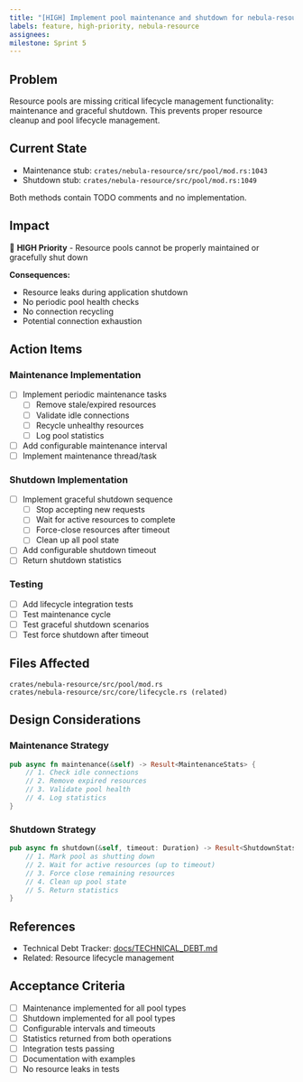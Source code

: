 ```yaml
---
title: "[HIGH] Implement pool maintenance and shutdown for nebula-resource"
labels: feature, high-priority, nebula-resource
assignees:
milestone: Sprint 5
---
```


## Problem

Resource pools are missing critical lifecycle management functionality: maintenance and graceful shutdown. This prevents proper resource cleanup and pool lifecycle management.

## Current State

- Maintenance stub: `crates/nebula-resource/src/pool/mod.rs:1043`
- Shutdown stub: `crates/nebula-resource/src/pool/mod.rs:1049`

Both methods contain TODO comments and no implementation.

## Impact

🔴 **HIGH Priority** - Resource pools cannot be properly maintained or gracefully shut down

**Consequences:**
- Resource leaks during application shutdown
- No periodic pool health checks
- No connection recycling
- Potential connection exhaustion

## Action Items

### Maintenance Implementation
- [ ] Implement periodic maintenance tasks
  - [ ] Remove stale/expired resources
  - [ ] Validate idle connections
  - [ ] Recycle unhealthy resources
  - [ ] Log pool statistics
- [ ] Add configurable maintenance interval
- [ ] Implement maintenance thread/task

### Shutdown Implementation
- [ ] Implement graceful shutdown sequence
  - [ ] Stop accepting new requests
  - [ ] Wait for active resources to complete
  - [ ] Force-close resources after timeout
  - [ ] Clean up all pool state
- [ ] Add configurable shutdown timeout
- [ ] Return shutdown statistics

### Testing
- [ ] Add lifecycle integration tests
- [ ] Test maintenance cycle
- [ ] Test graceful shutdown scenarios
- [ ] Test force shutdown after timeout

## Files Affected

```
crates/nebula-resource/src/pool/mod.rs
crates/nebula-resource/src/core/lifecycle.rs (related)
```

## Design Considerations

### Maintenance Strategy
```rust
pub async fn maintenance(&self) -> Result<MaintenanceStats> {
    // 1. Check idle connections
    // 2. Remove expired resources
    // 3. Validate pool health
    // 4. Log statistics
}
```

### Shutdown Strategy
```rust
pub async fn shutdown(&self, timeout: Duration) -> Result<ShutdownStats> {
    // 1. Mark pool as shutting down
    // 2. Wait for active resources (up to timeout)
    // 3. Force close remaining resources
    // 4. Clean up pool state
    // 5. Return statistics
}
```

## References

- Technical Debt Tracker: [docs/TECHNICAL_DEBT.md](../TECHNICAL_DEBT.md#3-nebula-resource-pool-management-implementation)
- Related: Resource lifecycle management

## Acceptance Criteria

- [ ] Maintenance implemented for all pool types
- [ ] Shutdown implemented for all pool types
- [ ] Configurable intervals and timeouts
- [ ] Statistics returned from both operations
- [ ] Integration tests passing
- [ ] Documentation with examples
- [ ] No resource leaks in tests
